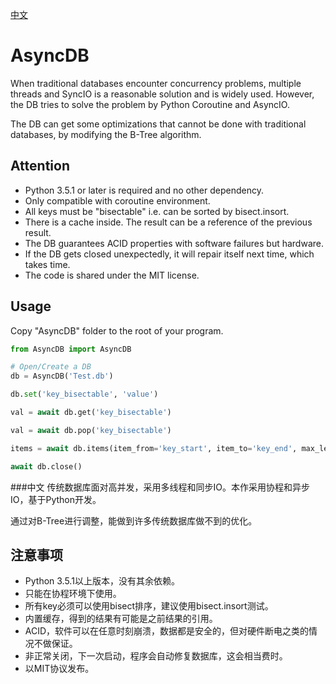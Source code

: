 [中文](#CHN)

# AsyncDB
When traditional databases encounter concurrency problems, multiple threads and SyncIO is a reasonable solution and is
widely used. However, the DB tries to solve the problem by Python Coroutine and AsyncIO.

The DB can get some optimizations that cannot be done with traditional databases, by modifying the B-Tree algorithm.

## Attention
* Python 3.5.1 or later is required and no other dependency.
* Only compatible with coroutine environment.
* All keys must be "bisectable" i.e. can be sorted by bisect.insort.
* There is a cache inside. The result can be a reference of the previous result.
* The DB guarantees ACID properties with software failures but hardware.
* If the DB gets closed unexpectedly, it will repair itself next time, which takes time.
* The code is shared under the MIT license.

## Usage
Copy "AsyncDB" folder to the root of your program.

```Python
from AsyncDB import AsyncDB

# Open/Create a DB
db = AsyncDB('Test.db')

db.set('key_bisectable', 'value')

val = await db.get('key_bisectable')

val = await db.pop('key_bisectable')

items = await db.items(item_from='key_start', item_to='key_end', max_len=1024, reverse=False)

await db.close()
```

###<a name="CHN">中文</a>
传统数据库面对高并发，采用多线程和同步IO。本作采用协程和异步IO，基于Python开发。

通过对B-Tree进行调整，能做到许多传统数据库做不到的优化。

## 注意事项
* Python 3.5.1以上版本，没有其余依赖。
* 只能在协程环境下使用。
* 所有key必须可以使用bisect排序，建议使用bisect.insort测试。
* 内置缓存，得到的结果有可能是之前结果的引用。
* ACID，软件可以在任意时刻崩溃，数据都是安全的，但对硬件断电之类的情况不做保证。
* 非正常关闭，下一次启动，程序会自动修复数据库，这会相当费时。
* 以MIT协议发布。